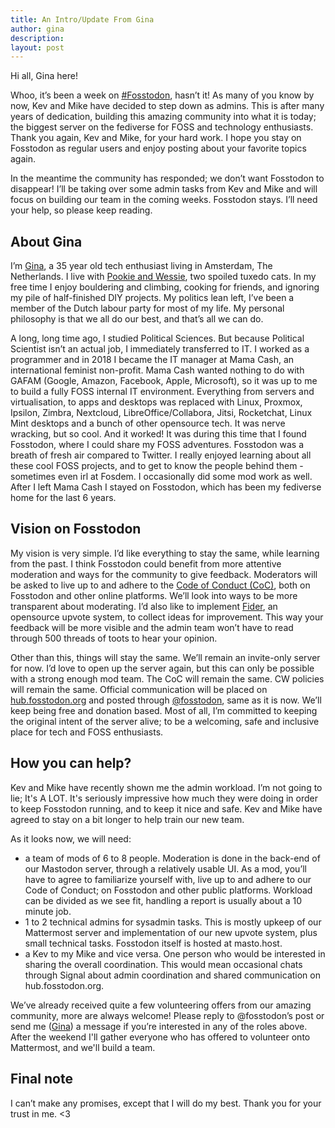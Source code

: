 ```yaml
---
title: An Intro/Update From Gina
author: gina
description:
layout: post
---
```

Hi all, Gina here!

Whoo, it’s been a week on [#Fosstodon](https://fosstodon.org/tags/Fosstodon), hasn’t it! As many of you know by now, Kev and Mike have decided to step down as admins. This is after many years of dedication, building this amazing community into what it is today; the biggest server on the fediverse for FOSS and technology enthusiasts. Thank you again, Kev and Mike, for your hard work. I hope you stay on Fosstodon as regular users and enjoy posting about your favorite topics again. 

In the meantime the community has responded; we don’t want Fosstodon to disappear! I’ll be taking over some admin tasks from Kev and Mike and will focus on building our team in the coming weeks. Fosstodon stays. I’ll need your help, so please keep reading.

## About Gina
I’m [Gina](https://fosstodon.org/@Gina), a 35 year old tech enthusiast living in Amsterdam, The Netherlands. I live with [Pookie and Wessie](https://fosstodon.org/@Gina/114006977685704107), two spoiled tuxedo cats. In my free time I enjoy bouldering and climbing, cooking for friends, and ignoring my pile of half-finished DIY projects. My politics lean left, I’ve been a member of the Dutch labour party for most of my life. My personal philosophy is that we all do our best, and that’s all we can do.

A long, long time ago, I studied Political Sciences. But because Political Scientist isn’t an actual job, I immediately transferred to IT. I worked as a programmer and in 2018 I became the IT manager at Mama Cash, an international feminist non-profit. Mama Cash wanted nothing to do with GAFAM (Google, Amazon, Facebook, Apple, Microsoft), so it was up to me to build a fully FOSS internal IT environment. Everything from servers and virtualisation, to apps and desktops was replaced with Linux, Proxmox, Ipsilon, Zimbra, Nextcloud, LibreOffice/Collabora, Jitsi, Rocketchat, Linux Mint desktops and a bunch of other opensource tech. It was nerve wracking, but so cool. And it worked! It was during this time that I found Fosstodon, where I could share my FOSS adventures. Fosstodon was a breath of fresh air compared to Twitter. I really enjoyed learning about all these cool FOSS projects, and to get to know the people behind them - sometimes even irl at Fosdem. I occasionally did some mod work as well. After I left Mama Cash I stayed on Fosstodon, which has been my fediverse home for the last 6 years.

## Vision on Fosstodon
My vision is very simple. I’d like everything to stay the same, while learning from the past. I think Fosstodon could benefit from more attentive moderation and ways for the community to give feedback. Moderators will be asked to live up to and adhere to the [Code of Conduct (CoC)](https://hub.fosstodon.org/coc/), both on Fosstodon and other online platforms. We’ll look into ways to be more transparent about moderating. I’d also like to implement [Fider](https://fider.io/), an opensource upvote system, to collect ideas for improvement. This way your feedback will be more visible and the admin team won’t have to read through 500 threads of toots to hear your opinion.

Other than this, things will stay the same. We’ll remain an invite-only server for now. I’d love to open up the server again, but this can only be possible with a strong enough mod team. The CoC will remain the same. CW policies will remain the same. Official communication will be placed on [hub.fosstodon.org](https://hub.fosstodon.org) and posted through [@fosstodon](https://fosstodon.org/@fosstodon), same as it is now. We’ll keep being free and donation based. Most of all, I’m committed to keeping the original intent of the server alive; to be a welcoming, safe and inclusive place for tech and FOSS enthusiasts.

## How you can help?
Kev and Mike have recently shown me the admin workload. I’m not going to lie; It's A LOT. It's seriously impressive how much they were doing in order to keep Fosstodon running, and to keep it nice and safe. Kev and Mike have agreed to stay on a bit longer to help train our new team. 

As it looks now, we will need:

* a team of mods of 6 to 8 people. Moderation is done in the back-end of our Mastodon server, through a relatively usable UI. As a mod, you’ll have to agree to familiarize yourself with, live up to and adhere to our Code of Conduct; on Fosstodon and other public platforms. Workload can be divided as we see fit, handling a report is usually about a 10 minute job. 
* 1 to 2 technical admins for sysadmin tasks. This is mostly upkeep of our Mattermost server and implementation of our new upvote system, plus small technical tasks. Fosstodon itself is hosted at masto.host.
* a Kev to my Mike and vice versa. One person who would be interested in sharing the overall coordination. This would mean occasional chats through Signal about admin coordination and shared communication on hub.fosstodon.org.

We’ve already received quite a few volunteering offers from our amazing community, more are always welcome! Please reply to @fosstodon’s post or send me ([Gina](https://fosstodon.org/@Gina)) a message if you’re interested in any of the roles above. After the weekend I'll gather everyone who has offered to volunteer onto Mattermost, and we'll build a team. 

## Final note
I can’t make any promises, except that I will do my best. Thank you for your trust in me. <3